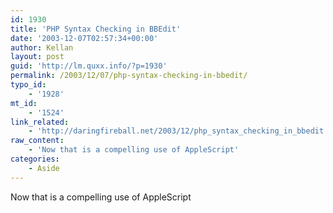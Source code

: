 ```yaml
---
id: 1930
title: 'PHP Syntax Checking in BBEdit'
date: '2003-12-07T02:57:34+00:00'
author: Kellan
layout: post
guid: 'http://lm.quxx.info/?p=1930'
permalink: /2003/12/07/php-syntax-checking-in-bbedit/
typo_id:
    - '1928'
mt_id:
    - '1524'
link_related:
    - 'http://daringfireball.net/2003/12/php_syntax_checking_in_bbedit'
raw_content:
    - 'Now that is a compelling use of AppleScript'
categories:
    - Aside
---
```


Now that is a compelling use of AppleScript